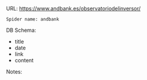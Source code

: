 URL: https://www.andbank.es/observatoriodelinversor/

    Spider name: andbank

DB Schema:
- title
- date
- link
- content

Notes: